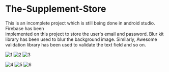 # The-Supplement-Store
This is an incomplete project which is still being done in android studio. Firebase has been   
implemented on this project to store the user's email and password. Blur kit library has been used to blur the background image. Similarly, Awesome validation library has been used to validate the text field and so on.

![1](https://user-images.githubusercontent.com/87683353/126904382-cfb48cf5-d3cc-41d5-93f5-197cf94c4b34.jpg)
![2](https://user-images.githubusercontent.com/87683353/126904384-2973b793-0881-44e6-8394-18d3edf6d60e.jpg)
![3](https://user-images.githubusercontent.com/87683353/126904385-5255eec4-6495-421f-8a7c-fc90d653c561.jpg)

![4](https://user-images.githubusercontent.com/87683353/126904388-f8cc7d5f-8541-4e0e-887c-516d8757320c.jpg)
![5](https://user-images.githubusercontent.com/87683353/126904390-1ee27141-df33-45d1-83c6-796c9ec2d14a.jpg)
![6](https://user-images.githubusercontent.com/87683353/126904391-c9f8b47b-3704-48ee-a400-c679c5257577.jpg)

